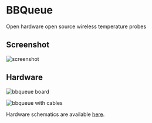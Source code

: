 # BBQueue

Open hardware open source wireless temperature probes

## Screenshot

![screenshot](https://minor-industries.sfo2.digitaloceanspaces.com/sw/bbqueue_screenshot_01.png)

## Hardware

![bbqueue board](https://minor-industries.sfo2.digitaloceanspaces.com/hw/bbqueue_board.jpg)

![bbqueue with cables](https://minor-industries.sfo2.digitaloceanspaces.com/hw/bbqueue_with_cables.jpg)

Hardware schematics are available [here](https://github.com/minor-industries/hardware/tree/main/bbqueue).